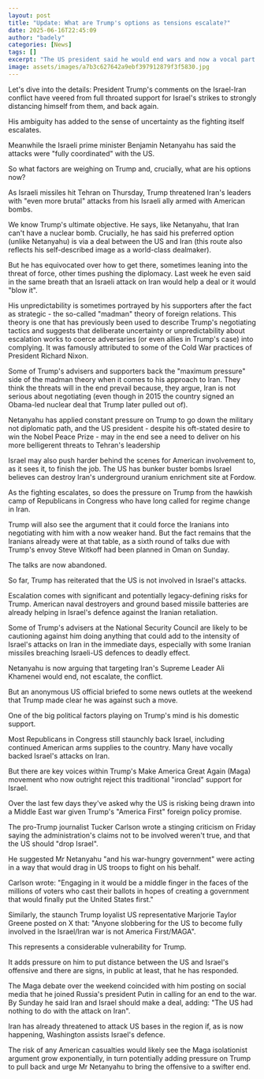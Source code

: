 ```yaml
---
layout: post
title: "Update: What are Trump's options as tensions escalate?"
date: 2025-06-16T22:45:09
author: "badely"
categories: [News]
tags: []
excerpt: "The US president said he would end wars and now a vocal part of his support is urging him to stay out of this conflict."
image: assets/images/a7b3c627642a9ebf397912879f3f5830.jpg
---
```


Let's dive into the details: President Trump's comments on the Israel-Iran conflict have veered from full throated support for Israel's strikes to strongly distancing himself from them, and back again.

His ambiguity has added to the sense of uncertainty as the fighting itself escalates.

Meanwhile the Israeli prime minister Benjamin Netanyahu has said the attacks were "fully coordinated" with the US.

So what factors are weighing on Trump and, crucially, what are his options now?

As Israeli missiles hit Tehran on Thursday, Trump threatened Iran's leaders with "even more brutal" attacks from his Israeli ally armed with American bombs.

We know Trump's ultimate objective. He says, like Netanyahu, that Iran can't have a nuclear bomb. Crucially, he has said his preferred option (unlike Netanyahu) is via a deal between the US and Iran (this route also reflects his self-described image as a world-class dealmaker).

But he has equivocated over how to get there, sometimes leaning into the threat of force, other times pushing the diplomacy. Last week he even said in the same breath that an Israeli attack on Iran would help a deal or it would "blow it".

His unpredictability is sometimes portrayed by his supporters after the fact as strategic - the so-called "madman" theory of foreign relations. This theory is one that has previously been used to describe Trump's negotiating tactics and suggests that deliberate uncertainty or unpredictability about escalation works to coerce adversaries (or even allies in Trump's case) into complying. It was famously attributed to some of the Cold War practices of President Richard Nixon.

Some of Trump's advisers and supporters back the "maximum pressure" side of the madman theory when it comes to his approach to Iran. They think the threats will in the end prevail because, they argue, Iran is not serious about negotiating (even though in 2015 the country signed an Obama-led nuclear deal that Trump later pulled out of).

Netanyahu has applied constant pressure on Trump to go down the military not diplomatic path, and the US president - despite his oft-stated desire to win the Nobel Peace Prize - may in the end see a need to deliver on his more belligerent threats to Tehran's leadership

Israel may also push harder behind the scenes for American involvement to, as it sees it, to finish the job. The US has bunker buster bombs Israel believes can destroy Iran's underground uranium enrichment site at Fordow.

As the fighting escalates, so does the pressure on Trump from the hawkish camp of Republicans in Congress who have long called for regime change in Iran.

Trump will also see the argument that it could force the Iranians into negotiating with him with a now weaker hand. But the fact remains that the Iranians already were at that table, as a sixth round of talks due with Trump's envoy Steve Witkoff had been planned in Oman on Sunday.

The talks are now abandoned.

So far, Trump has reiterated that the US is not involved in Israel's attacks.

Escalation comes with significant and potentially legacy-defining risks for Trump. American naval destroyers and ground based missile batteries are already helping in Israel's defence against the Iranian retaliation.

Some of Trump's advisers at the National Security Council are likely to be cautioning against him doing anything that could add to the intensity of Israel's attacks on Iran in the immediate days, especially with some Iranian missiles breaching Israeli-US defences to deadly effect.

Netanyahu is now arguing that targeting Iran's Supreme Leader Ali Khamenei would end, not escalate, the conflict.

But an anonymous US official briefed to some news outlets at the weekend that Trump made clear he was against such a move.

One of the big political factors playing on Trump's mind is his domestic support.

Most Republicans in Congress still staunchly back Israel, including continued American arms supplies to the country. Many have vocally backed Israel's attacks on Iran.

But there are key voices within Trump's Make America Great Again (Maga) movement who now outright reject this traditional "ironclad" support for Israel.

Over the last few days they've asked why the US is risking being drawn into a Middle East war given Trump's "America First" foreign policy promise.

The pro-Trump journalist Tucker Carlson wrote a stinging criticism on Friday saying the administration's claims not to be involved weren't true, and that the US should "drop Israel". 

He suggested Mr Netanyahu "and his war-hungry government" were acting in a way that would drag in US troops to fight on his behalf.

Carlson wrote: "Engaging in it would be a middle finger in the faces of the millions of voters who cast their ballots in hopes of creating a government that would finally put the United States first."

Similarly, the staunch Trump loyalist US representative Marjorie Taylor Greene posted on X that: "Anyone slobbering for the US to become fully involved in the Israel/Iran war is not America First/MAGA".

This represents a considerable vulnerability for Trump.

It adds pressure on him to put distance between the US and Israel's offensive and there are signs, in public at least, that he has responded.

The Maga debate over the weekend coincided with him posting on social media that he joined Russia's president Putin in calling for an end to the war. By Sunday he said Iran and Israel should make a deal, adding: "The US had nothing to do with the attack on Iran".

Iran has already threatened to attack US bases in the region if, as is now happening, Washington assists Israel's defence.

The risk of any American casualties would likely see the Maga isolationist argument grow exponentially, in turn potentially adding pressure on Trump to pull back and urge Mr Netanyahu to bring the offensive to a swifter end.

